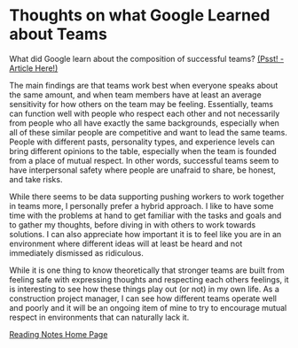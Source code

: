 # Thoughts on what Google Learned about Teams

What did Google learn about the composition of successful teams? [(Psst! - Article Here!)](https://www.nytimes.com/2016/02/28/magazine/what-google-learned-from-its-quest-to-build-the-perfect-team.html) 

The main findings are that teams work best when everyone speaks about the same amount, and when team members have at least an average sensitivity for how others on the team may be feeling. Essentially, teams can function well with people who respect each other and not necessarily from people who all have exactly the same backgrounds, especially when all of these similar people are competitive and want to lead the same teams. People with different pasts, personality types, and experience levels can bring different opinions to the table, especially when the team is founded from a place of mutual respect. In other words, successful teams seem to have interpersonal safety where people are unafraid to share, be honest, and take risks.

While there seems to be data supporting pushing workers to work together in teams more, I personally prefer a hybrid approach. I like to have some time with the problems at hand to get familiar with the tasks and goals and to gather my thoughts, before diving in with others to work towards solutions. I can also appreciate how important it is to feel like you are in an environment where different ideas will at least be heard and not immediately dismissed as ridiculous.

While it is one thing to know theoretically that stronger teams are built from feeling safe with expressing thoughts and respecting each others feelings, it is interesting to see how these things play out (or not) in my own life. As a construction project manager, I can see how different teams operate well and poorly and it will be an ongoing item of mine to try to encourage mutual respect in environments that can naturally lack it.

[Reading Notes Home Page](README.md)